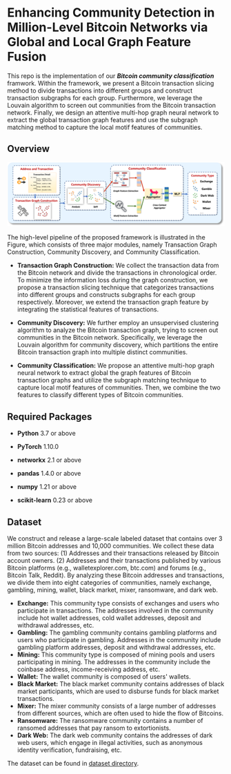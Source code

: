 # Enhancing Community Detection in Million-Level Bitcoin Networks via Global and Local Graph Feature Fusion
This repo is the implementation of our ***Bitcoin community classification*** framwork. Within the framework, we present a Bitcoin transaction slicing method to divide transactions into different groups and construct transaction subgraphs for each group. Furthermore, we leverage the Louvain algorithm to screen out communities from the Bitcoin transaction network. Finally, we design an attentive multi-hop graph neural network to extract the global transaction graph features and use the subgraph matching method to capture the local motif features of communities.


## Overview
<div align=center><img src="./figs/overview.png"/></div>

The high-level pipeline of the proposed framework is illustrated in the Figure, which consists of three major modules, namely Transaction Graph Construction, Community Discovery, and Community Classification.

- **Transaction Graph Construction:** We collect the transaction data from the Bitcoin network and divide the transactions in chronological order. To minimize the information loss during the graph construction, we propose a transaction slicing technique that categorizes transactions into different groups and constructs subgraphs for each group respectively. Moreover, we extend the transaction graph feature by integrating the statistical features of transactions.

- **Community Discovery:** We further employ an unsupervised clustering algorithm to analyze the Bitcoin transaction graph, trying to screen out communities in the Bitcoin network. Specifically, we leverage the Louvain algorithm for community discovery, which partitions the entire Bitcoin transaction graph into multiple distinct communities.

- **Community Classification:** We propose an attentive multi-hop graph neural network to extract global the graph features of Bitcoin transaction graphs and utilize the subgraph matching technique to capture local motif features of communities. Then, we combine the two features to classify different types of Bitcoin communities.


## Required Packages
* **Python** 3.7 or above

* **PyTorch** 1.10.0

* **networkx** 2.1 or above

* **pandas** 1.4.0 or above

* **numpy** 1.21 or above

* **scikit-learn** 0.23 or above


## Dataset
We construct and release a large-scale labeled dataset that contains over 3 million Bitcoin addresses and 10,000 communities. We collect these data from two sources: (1) Addresses and their transactions released by Bitcoin account owners. (2) Addresses and their transactions published by various Bitcoin platforms (e.g., walletexplorer.com, btc.com) and forums (e.g., Bitcoin Talk, Reddit). By analyzing these Bitcoin addresses and transactions, we divide them into eight categories of communities, namely exchange, gambling, mining, wallet, black market, mixer, ransomware, and dark web.

- **Exchange:** This community type consists of exchanges and users who participate in transactions. The addresses involved in the community include hot wallet addresses, cold wallet addresses, deposit and withdrawal addresses, etc.
- **Gambling:** The gambling community contains gambling platforms and users who participate in gambling. Addresses in the community include gambling platform addresses, deposit and withdrawal addresses, etc.
- **Mining:** This community type is composed of mining pools and users participating in mining. The addresses in the community include the coinbase address, income-receiving address, etc.
- **Wallet:** The wallet community is composed of users' wallets.
- **Black Market:** The black market community contains addresses of black market participants, which are used to disburse funds for black market transactions.
- **Mixer:** The mixer community consists of a large number of addresses from different sources, which are often used to hide the flow of Bitcoins.
- **Ransomware:** The ransomware community contains a number of ransomed addresses that pay ransom to extortionists. 
- **Dark Web:** The dark web community contains the addresses of dark web users, which engage in illegal activities, such as anonymous identity verification, fundraising, etc. 

The dataset can be found in [dataset directory](https://github.com/AwesomeHuang/BTC-Community-Detection/tree/main/transaction_graph_construction/dataset).


